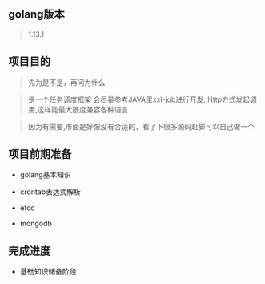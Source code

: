 ## golang版本
> 1.13.1

## 项目目的

> 先为是不是，再问为什么

> 是一个任务调度框架 会尽量参考JAVA里xxl-job进行开发, Http方式发起调用,这样能最大限度兼容各种语言

> 因为有需要,市面是好像没有合适的，看了下很多源码赶脚可以自己做一个 

## 项目前期准备

- golang基本知识

- crontab表达式解析

- etcd

- mongodb

## 完成进度

- 基础知识储备阶段
